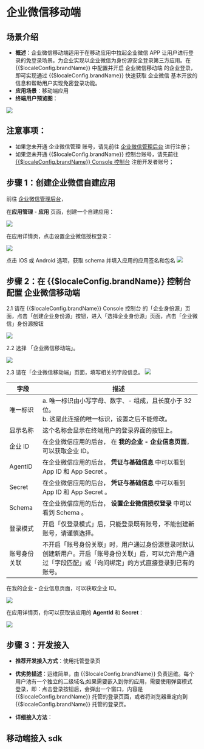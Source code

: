 # 企业微信移动端

<LastUpdated/>

## 场景介绍

- **概述**：企业微信移动端适用于在移动应用中拉起企业微信 APP 让用户进行登录的免登录场景。为企业实现以企业微信为身份源安全登录第三方应用。在 {{$localeConfig.brandName}} 中配置并开启 企业微信移动端 的企业登录，即可实现通过 {{$localeConfig.brandName}} 快速获取 企业微信 基本开放的信息和帮助用户实现免密登录功能。
- **应用场景**：移动端应用
- **终端用户预览图**：

<img src="./images/MobileLogin.png" >

## 注意事项：

- 如果您未开通 企业微信管理 账号，请先前往 [企业微信管理后台](https://work.weixin.qq.com/) 进行注册；
- 如果您未开通 {{$localeConfig.brandName}} 控制台账号，请先前往 [{{$localeConfig.brandName}} Console 控制台](https://authing.cn/) 注册开发者账号；

## 步骤 1：创建企业微信自建应用

前往 [企业微信管理后台](https://work.weixin.qq.com/)，

在**应用管理** - **应用** 页面，创建一个自建应用：

<img src="./images/create-app.png" >

在应用详情页，点击设置企业微信授权登录：

<img src="./images/click-wechat-work-authz.png" >

点击 IOS 或 Android 选项，获取 schema 并填入应用的应用签名和包名
<img src="./images/schema.png" >

## 步骤 2：在 {{$localeConfig.brandName}} 控制台配置 企业微信移动端

2.1 请在 {{$localeConfig.brandName}} Console 控制台 的「企业身份源」页面，点击「创建企业身份源」按钮，进入「选择企业身份源」页面，点击「企业微信」身份源按钮

<img src="./images/01.png" >

2.2 选择 「企业微信移动端」。

<img src="./images/02.png" >

2.3 请在「企业微信移动端」页面，填写相关的字段信息。
<img src="./images/03.png" >

| 字段         | 描述                                                                                                                                                         |
| ------------ | ------------------------------------------------------------------------------------------------------------------------------------------------------------ |
| 唯一标识     | a. 唯一标识由小写字母、数字、- 组成，且长度小于 32 位。<br />b. 这是此连接的唯一标识，设置之后不能修改。                                                     |
| 显示名称     | 这个名称会显示在终端用户的登录界面的按钮上。                                                                                                                 |
| 企业 ID      | 在企业微信应用的后台， 在 **我的企业 - 企业信息页面**，可以获取企业 ID。                                                                                     |
| AgentID      | 在企业微信应用的后台， **凭证与基础信息** 中可以看到 App ID 和 App Secret 。                                                                                 |
| Secret       | 在企业微信应用的后台， **凭证与基础信息** 中可以看到 App ID 和 App Secret 。                                                                                 |
| Schema       | 在企业微信应用的后台， **设置企业微信授权登录** 中可以看到 Schema 。                                                                                         |
| 登录模式     | 开启「仅登录模式」后，只能登录既有账号，不能创建新账号，请谨慎选择。                                                                                         |
| 账号身份关联 | 不开启「账号身份关联」时，用户通过身份源登录时默认创建新用户。开启「账号身份关联」后，可以允许用户通过「字段匹配」或「询问绑定」的方式直接登录到已有的账号。 |

在我的企业 - 企业信息页面，可以获取企业 ID。

<img src="./images/get-corp-id.png" >

在应用详情页，你可以获取该应用的 **AgentId** 和 **Secret**：

![](./images/get-agentid-secret.png)

## 步骤 3：开发接入

- **推荐开发接入方式**：使用托管登录页

- **优劣势描述**：运维简单，由 {{$localeConfig.brandName}} 负责运维。每个用户池有一个独立的二级域名;如果需要嵌入到你的应用，需要使用弹窗模式登录，即：点击登录按钮后，会弹出一个窗口，内容是 {{$localeConfig.brandName}} 托管的登录页面，或者将浏览器重定向到 {{$localeConfig.brandName}} 托管的登录页。

- **详细接入方法**：

## 移动端接入 sdk
